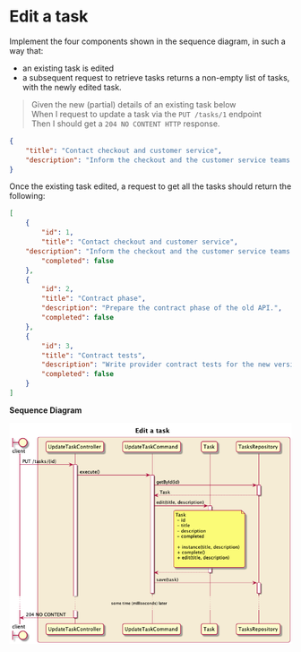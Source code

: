 # Edit a task

Implement the four components shown in the sequence diagram, in such a way that:
- an existing task is edited
- a subsequent request to retrieve tasks returns a non-empty list of tasks, with the newly edited task.

> Given the new (partial) details of an existing task below <br/>
> When I request to update a task via the `PUT /tasks/1` endpoint <br/>
> Then I should get a `204 NO CONTENT HTTP` response. <br/>

```JSON
{
    "title": "Contact checkout and customer service",
    "description": "Inform the checkout and the customer service teams about the new version of our API."
}
```

Once the existing task edited, a request to get all the tasks should return the following:

```JSON
[
    {
        "id": 1,
        "title": "Contact checkout and customer service",
    "description": "Inform the checkout and the customer service teams about the new version of our API.",
        "completed": false
    },
    {
        "id": 2,
        "title": "Contract phase",
        "description": "Prepare the contract phase of the old API.",
        "completed": false
    },
    {
        "id": 3,
        "title": "Contract tests",
        "description": "Write provider contract tests for the new version of our API.",
        "completed": false
    }
]
```

**Sequence Diagram**

![Edit a task sequence diagram][1]

[1]: ../resources/3-edit-task.png